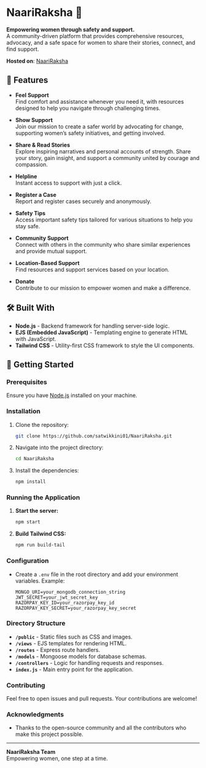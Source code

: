 # NaariRaksha 🌸

**Empowering women through safety and support.**  
A community-driven platform that provides comprehensive resources, advocacy, and a safe space for women to share their stories, connect, and find support.

**Hosted on**: [NaariRaksha](https://naari-raksha.vercel.app/)

## 🌟 Features

- **Feel Support**  
  Find comfort and assistance whenever you need it, with resources designed to help you navigate through challenging times.

- **Show Support**  
  Join our mission to create a safer world by advocating for change, supporting women’s safety initiatives, and getting involved.

- **Share & Read Stories**  
  Explore inspiring narratives and personal accounts of strength. Share your story, gain insight, and support a community united by courage and compassion.

- **Helpline**  
  Instant access to support with just a click.

- **Register a Case**  
  Report and register cases securely and anonymously.

- **Safety Tips**  
  Access important safety tips tailored for various situations to help you stay safe.

- **Community Support**  
  Connect with others in the community who share similar experiences and provide mutual support.

- **Location-Based Support**  
  Find resources and support services based on your location.

- **Donate**  
  Contribute to our mission to empower women and make a difference.

## 🛠️ Built With

- **Node.js** - Backend framework for handling server-side logic.
- **EJS (Embedded JavaScript)** - Templating engine to generate HTML with JavaScript.
- **Tailwind CSS** - Utility-first CSS framework to style the UI components.

## 🚀 Getting Started

### Prerequisites

Ensure you have [Node.js](https://nodejs.org/) installed on your machine.

### Installation

1. Clone the repository:
    ```bash
    git clone https://github.com/satwikkini01/NaariRaksha.git
    ```
2. Navigate into the project directory:
    ```bash
    cd NaariRaksha
    ```
3. Install the dependencies:
    ```bash
    npm install
    ```

### Running the Application

1. **Start the server:**
    ```bash
    npm start
    ```
2. **Build Tailwind CSS:**
    ```bash
    npm run build-tail
    ```

### Configuration

- Create a `.env` file in the root directory and add your environment variables. Example:
    ```plaintext
    MONGO_URI=your_mongodb_connection_string
    JWT_SECRET=your_jwt_secret_key
    RAZORPAY_KEY_ID=your_razorpay_key_id
    RAZORPAY_KEY_SECRET=your_razorpay_key_secret
    ```

### Directory Structure

- **`/public`** - Static files such as CSS and images.
- **`/views`** - EJS templates for rendering HTML.
- **`/routes`** - Express route handlers.
- **`/models`** - Mongoose models for database schemas.
- **`/controllers`** - Logic for handling requests and responses.
- **`index.js`** - Main entry point for the application.

### Contributing

Feel free to open issues and pull requests. Your contributions are welcome!


### Acknowledgments

- Thanks to the open-source community and all the contributors who make this project possible.

---

**NaariRaksha Team**  
Empowering women, one step at a time.

